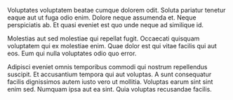 Voluptates voluptatem beatae cumque dolorem odit. Soluta pariatur tenetur eaque aut ut fuga odio enim. Dolore neque assumenda et. Neque perspiciatis ab. Et quasi eveniet est quo unde neque ad similique id.
 Molestias aut sed molestiae qui repellat fugit. Occaecati quisquam voluptatem qui ex molestiae enim. Quae dolor est qui vitae facilis qui aut eos. Eum qui nulla voluptates odio quo error.
 Adipisci eveniet omnis temporibus commodi qui nostrum repellendus suscipit. Et accusantium tempora qui aut voluptas. A sunt consequatur facilis dignissimos autem iusto vero ut mollitia. Voluptas earum sint sint enim sed. Numquam ipsa aut ea sint. Quia voluptas recusandae facilis.
